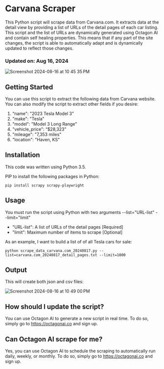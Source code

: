 # Carvana Scraper
This Python script will scrape data from Carvana.com. It extracts data at the detail view by providing a list of URLs of the detail pages of each car listing. This script and the list of URLs are dynamically generated using Octagon AI and contain self healing properties. This means that if any part of the site changes, the script is able to automatically adapt and is dynamically updated to reflect those changes. 
### Updated on: Aug 16, 2024

![Screenshot 2024-08-16 at 10 45 35 PM](https://github.com/user-attachments/assets/21cc2f69-3e51-4678-825a-d4d6d7e4d291)

## Getting Started
You can use this script to extract the following data from Carvana website. You can also modify the script to extract other fields if you desire:

1. “name": "2023 Tesla Model 3"
2. "make": "Tesla"
3. "model": "Model 3 Long Range"
4. "vehicle_price": “$28,323”
5. "mileage": "7,353 miles"
6. "location": "Haven, KS"

## Installation
This code was written using Python 3.5.

PIP to install the following packages in Python:

	pip install scrapy scrapy-playwright

## Usage
You must run the script using Python with two arguments --list="URL-list" --limit="limit"
- "URL-list": A list of URLs of the detail pages [Required]
- "limit": Maximum number of items to scrape [Optional]

As an example, I want to build a list of of all Tesla cars for sale:

	python scrape_data_carvana.com_20240817.py --list=carvana.com_20240817_detail_pages.txt --limit=1000

## Output
This will create both json and csv files:

![Screenshot 2024-08-16 at 10 49 00 PM](https://github.com/user-attachments/assets/02b914cc-981d-4ca0-bfef-ef094211f7f5)

## How should I update the script?
You can use Octagon AI to generate a new script in real time. To do so, simply go to https://octagonai.co and sign up.

## Can Octagon AI scrape for me?
Yes, you can use Octagon AI to schedule the scraping to automatically run daily, weekly, or monthly. To do so, simply go to https://octagonai.co and sign up.






